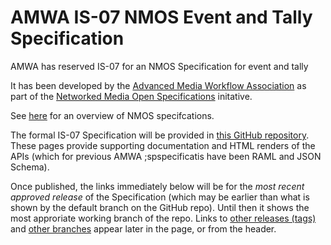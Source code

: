 # AMWA IS-07 NMOS Event and Tally Specification

AMWA has reserved IS-07 for an NMOS Specification for event and tally

It has been developed by the [Advanced Media Workflow Association](https://www.amwa.tv) as part of the [Networked Media Open Specifications](https://www.nmos.tv) initative.

See [here](https://amwa-tv.github.io/nmos) for an overview of NMOS specifcations.

The formal IS-07 Specification will be provided in [this GitHub repository](https://github.com/AMWA-TV/nmos-event-tally). These pages provide supporting documentation and HTML renders of the APIs (which for previous AMWA ;spspecificatis have been RAML and JSON Schema).

Once published, the links immediately below will be for the _most recent approved release_ of the Specification (which may be earlier than what is shown by the default branch on the GitHub repo). Until then it shows the most approriate working branch of the repo. Links to [other releases (tags)](tags/) and [other branches](branches/) appear later in the page, or from the header.

